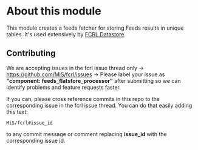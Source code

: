 # About this module

This module creates a feeds fetcher for storing Feeds results in unique tables. It's used extensively by [FCRL Datastore](https://github.com/MiS/fcrl_datastore).

## Contributing

We are accepting issues in the fcrl issue thread only -> https://github.com/MiS/fcrl/issues -> Please label your issue as **"component: feeds_flatstore_processor"** after submitting so we can identify problems and feature requests faster.

If you can, please cross reference commits in this repo to the corresponding issue in the fcrl issue thread. You can do that easily adding this text:

```
MiS/fcrl#issue_id
``` 

to any commit message or comment replacing **issue_id** with the corresponding issue id.
